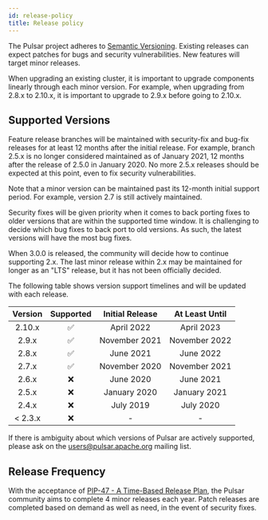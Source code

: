 ```yaml
---
id: release-policy
title: Release policy
---
```


The Pulsar project adheres to [Semantic Versioning](http://semver.org/spec/v2.0.0.html). Existing releases can expect
patches for bugs and security vulnerabilities. New features will target minor releases.

When upgrading an existing cluster, it is important to upgrade components linearly through each minor version. For
example, when upgrading from 2.8.x to 2.10.x, it is important to upgrade to 2.9.x before going to 2.10.x.

## Supported Versions

Feature release branches will be maintained with security-fix and bug-fix releases for at least 12 months after the
initial release. For example, branch 2.5.x is no longer considered maintained as of January 2021, 12 months after
the release of 2.5.0 in January 2020. No more 2.5.x releases should be expected at this point, even to fix security
vulnerabilities.

Note that a minor version can be maintained past its 12-month initial support period. For example, version 2.7 is still
actively maintained.

Security fixes will be given priority when it comes to back porting fixes to older versions that are within the
supported time window. It is challenging to decide which bug fixes to back port to old versions. As such, the latest
versions will have the most bug fixes.

When 3.0.0 is released, the community will decide how to continue supporting 2.x. The last minor release within 2.x may
be maintained for longer as an "LTS" release, but it has not been officially decided.

The following table shows version support timelines and will be updated with each release.

| Version |     Supported      | Initial Release | At Least Until |
|:-------:|:------------------:|:---------------:|:--------------:|
| 2.10.x  | :white_check_mark: |   April 2022    |   April 2023   |
|  2.9.x  | :white_check_mark: |  November 2021  | November 2022  |
|  2.8.x  | :white_check_mark: |    June 2021    |   June 2022    |
|  2.7.x  | :white_check_mark: |  November 2020  | November 2021  |
|  2.6.x  |        :x:         |    June 2020    |   June 2021    |
|  2.5.x  |        :x:         |  January 2020   |  January 2021  |
|  2.4.x  |        :x:         |    July 2019    |   July 2020    |
| < 2.3.x |        :x:         |        -        |       -        |

If there is ambiguity about which versions of Pulsar are actively supported, please ask on the [users@pulsar.apache.org](mailto:users@pulsar.apache.org) mailing list.

## Release Frequency

With the acceptance of [PIP-47 - A Time-Based Release Plan](https://github.com/apache/pulsar/wiki/PIP-47%3A-Time-Based-Release-Plan), the Pulsar community aims to complete 4 minor releases each year. Patch releases are completed based on demand as well as need, in the event of security fixes.
